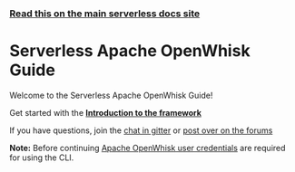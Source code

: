 <!--
title: Serverless - Apache OpenWhisk
menuText: Guide
layout: Doc
-->

<!-- DOCS-SITE-LINK:START automatically generated  -->

### [Read this on the main serverless docs site](https://www.serverless.com/framework/docs/providers/openwhisk/guide/)

<!-- DOCS-SITE-LINK:END -->

# Serverless Apache OpenWhisk Guide

Welcome to the Serverless Apache OpenWhisk Guide!

Get started with the **[Introduction to the framework](./intro.md)**

If you have questions, join the [chat in gitter](https://gitter.im/serverless/serverless) or [post over on the forums](http://forum.serverless.com/)

**Note:** Before continuing [Apache OpenWhisk user credentials](./credentials.md) are required for using the CLI.
